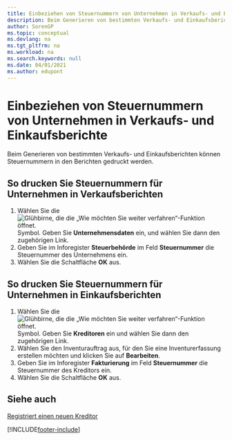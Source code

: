 ```yaml
---
title: Einbeziehen von Steuernummern von Unternehmen in Verkaufs- und Einkaufsberichte
description: Beim Generieren von bestimmten Verkaufs- und Einkaufsberichten können Steuernummern in den Berichten gedruckt werden.
author: SorenGP
ms.topic: conceptual
ms.devlang: na
ms.tgt_pltfrm: na
ms.workload: na
ms.search.keywords: null
ms.date: 04/01/2021
ms.author: edupont
---
```

# Einbeziehen von Steuernummern von Unternehmen in Verkaufs- und Einkaufsberichte
Beim Generieren von bestimmten Verkaufs- und Einkaufsberichten können Steuernummern in den Berichten gedruckt werden.  

## So drucken Sie Steuernummern für Unternehmen in Verkaufsberichten  

1.  Wählen Sie die ![Glühbirne, die die „Wie möchten Sie weiter verfahren“-Funktion öffnet.](../../media/ui-search/search_small.png "Sagen Sie mir, was Sie tun wollen") Symbol. Geben Sie **Unternehmensdaten** ein, und wählen Sie dann den zugehörigen Link.  
2.  Geben Sie im Inforegister **Steuerbehörde** im Feld **Steuernummer** die Steuernummer des Unternehmens ein.  
3.  Wählen Sie die Schaltfläche **OK** aus.  

## So drucken Sie Steuernummern für Unternehmen in Einkaufsberichten  

1.  Wählen Sie die ![Glühbirne, die die „Wie möchten Sie weiter verfahren“-Funktion öffnet.](../../media/ui-search/search_small.png "Sagen Sie mir, was Sie tun wollen") Symbol. Geben Sie **Kreditoren** ein und wählen Sie dann den zugehörigen Link.  
2.  Wählen Sie den Inventurauftrag aus, für den Sie eine Inventurerfassung erstellen möchten und klicken Sie auf **Bearbeiten**.  
3.  Geben Sie im Inforegister **Fakturierung** im Feld **Steuernummer** die Steuernummer des Kreditors ein.  
4.  Wählen Sie die Schaltfläche **OK** aus.  

## Siehe auch  
[Registriert einen neuen Kreditor](../../purchasing-how-register-new-vendors.md)


[!INCLUDE[footer-include](../../includes/footer-banner.md)]